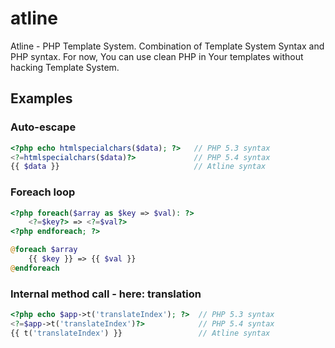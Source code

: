 # atline
Atline - PHP Template System. Combination of Template System Syntax and PHP syntax. For now, You can use clean PHP in Your templates without hacking Template System.

## Examples

### Auto-escape
~~~php
<?php echo htmlspecialchars($data); ?>   // PHP 5.3 syntax
<?=htmlspecialchars($data)?>             // PHP 5.4 syntax
{{ $data }}                              // Atline syntax
~~~

### Foreach loop
~~~php
<?php foreach($array as $key => $val): ?>
    <?=$key?> => <?=$val?>
<?php endforeach; ?>

@foreach $array
    {{ $key }} => {{ $val }}
@endforeach
~~~

### Internal method call - here: translation
~~~php
<?php echo $app->t('translateIndex'); ?>  // PHP 5.3 syntax
<?=$app->t('translateIndex')?>            // PHP 5.4 syntax
{{ t('translateIndex') }}                 // Atline syntax
~~~
